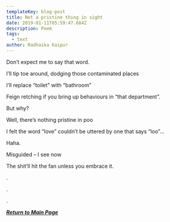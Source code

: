 ```yaml
---
templateKey: blog-post
title: Not a pristine thing in sight
date: 2019-01-11T05:59:47.684Z
description: Poem
tags:
  - text
author: Radhaika Kaipur
---
```

Don’t expect me to say that word. 

I’ll tip toe around, dodging those contaminated places 

I’ll replace “toilet” with “bathroom” 

Feign retching if you bring up behaviours in “that department”. 

But why? 

Well, there’s nothing pristine in poo 

I felt the word “love” couldn’t be uttered by one that says “loo”... 

Haha. 

Misguided – I see now 

The shit’ll hit the fan unless you embrace it.

.

.

.

__[_Return to Main Page_](https://feministtoilet.netlify.com/)__
